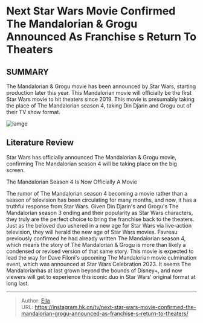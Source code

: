 # Next Star Wars Movie Confirmed The Mandalorian &amp; Grogu Announced As Franchise s Return To Theaters


## SUMMARY 


 The Mandalorian &amp; Grogu movie has been announced by Star Wars, starting production later this year. 
 This Mandalorian movie will officially be the first Star Wars movie to hit theaters since 2019. 
 This movie is presumably taking the place of The Mandalorian season 4, taking Din Djarin and Grogu out of their TV show format. 

![iamge]()

## Literature Review
Star Wars has officially announced The Mandalorian &amp; Grogu movie, confirming The Mandalorian season 4 will be taking place on the big screen.

 The Mandalorian Season 4 Is Now Officially A Movie 
        

The rumor of The Mandalorian season 4 becoming a movie rather than a season of television has been circulating for many months, and now, it has a truthful response from Star Wars. Given Din Djarin&#39;s and Grogu&#39;s The Mandalorian season 3 ending and their popularity as Star Wars characters, they truly are the perfect choice to bring the franchise back to the theaters. Just as the beloved duo ushered in a new age for Star Wars via live-action television, they will herald the new age of Star Wars movies.
Favreau previously confirmed he had already written The Mandalorian season 4, which means the story of The Mandalorian &amp; Grogu is more than likely a condensed or revised version of that same story. This movie is expected to lead the way for Dave Filoni&#39;s upcoming The Mandalorian movie culmination event, which was announced at Star Wars Celebration 2023. It seems The Mandalorianhas at last grown beyond the bounds of Disney&#43;, and now viewers will get to experience this iconic duo in Star Wars&#39; original format at long last.


---

> Author: [Ella](https://instagram.hk.cn/)  
> URL: https://instagram.hk.cn/tv/next-star-wars-movie-confirmed-the-mandalorian-grogu-announced-as-franchise-s-return-to-theaters/  

